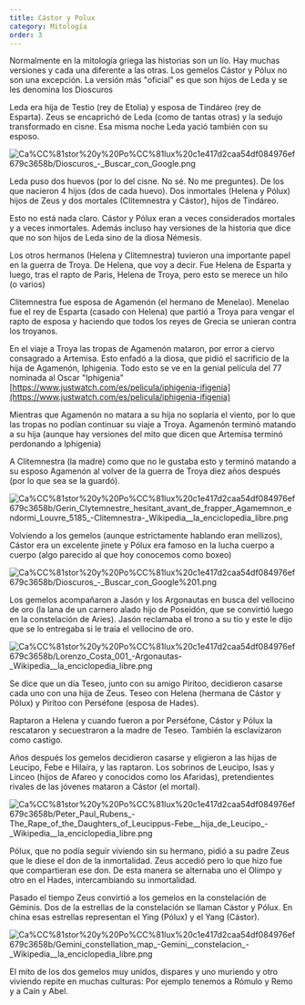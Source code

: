 ```yaml
---
title: Cástor y Polux
category: Mitología
order: 3
---
```


Normalmente en la mitología griega las historias son un lío. Hay muchas versiones y cada una diferente a las otras. Los gemelos Cástor y Pólux no son una excepción. La versión más "oficial" es que son hijos de Leda y se les denomina los Dioscuros

Leda era hija de Testio (rey de Etolia) y esposa de Tindáreo (rey de Esparta). Zeus se encaprichó de Leda (como de tantas otras) y la sedujo transformado en cisne. Esa misma noche Leda yació también con su esposo.

![Ca%CC%81stor%20y%20Po%CC%81lux%20c1e417d2caa54df084976ef679c3658b/Dioscuros_-_Buscar_con_Google.png](Ca%CC%81stor%20y%20Po%CC%81lux%20c1e417d2caa54df084976ef679c3658b/Dioscuros_-_Buscar_con_Google.png)

Leda puso dos huevos (por lo del cisne. No sé. No me preguntes). De los que nacieron 4 hijos (dos de cada huevo). Dos inmortales (Helena y Pólux) hijos de Zeus y dos mortales (Clitemnestra y Cástor), hijos de Tindáreo.

Esto no está nada claro. Cástor y Pólux eran a veces considerados mortales y a veces inmortales. Además incluso hay versiones de la historia que dice que no son hijos de Leda sino de la diosa Némesis.

Los otros hermanos (Helena y Clitemnestra) tuvieron una importante papel en la guerra de Troya. De Helena, que voy a decir. Fue Helena de Esparta y luego, tras el rapto de Paris, Helena de Troya, pero esto se merece un hilo (o varios)

Clitemnestra fue esposa de Agamenón (el hermano de Menelao). Menelao fue el rey de Esparta (casado con Helena) que partió a Troya para vengar el rapto de esposa y haciendo que todos los reyes de Grecia se unieran contra los troyanos.

En el viaje a Troya las tropas de Agamenón mataron, por error a ciervo consagrado a Artemisa. Esto enfadó a la diosa, que pidió el sacrificio de la hija de Agamenón, Iphigenia. Todo esto se ve en la genial película del 77 nominada al Oscar "Iphigenia" [https://www.justwatch.com/es/pelicula/iphigenia-ifigenia](https://www.justwatch.com/es/pelicula/iphigenia-ifigenia)

Mientras que Agamenón no matara a su hija no soplaría el viento, por lo que las tropas no podían continuar su viaje a Troya. Agamenón terminó matando a su hija (aunque hay versiones del mito que dicen que Artemisa terminó perdonando a Iphigenia)

A Clitemnestra (la madre) como que no le gustaba esto y terminó matando a su esposo Agamenón al volver de la guerra de Troya diez años después (por lo que sea se la guardó).

![Ca%CC%81stor%20y%20Po%CC%81lux%20c1e417d2caa54df084976ef679c3658b/Gerin_Clytemnestre_hesitant_avant_de_frapper_Agamemnon_endormi_Louvre_5185_-_Clitemnestra_-_Wikipedia__la_enciclopedia_libre.png](Ca%CC%81stor%20y%20Po%CC%81lux%20c1e417d2caa54df084976ef679c3658b/Gerin_Clytemnestre_hesitant_avant_de_frapper_Agamemnon_endormi_Louvre_5185_-_Clitemnestra_-_Wikipedia__la_enciclopedia_libre.png)

Volviendo a los gemelos (aunque estrictamente hablando eran mellizos), Cástor era un excelente jinete y Pólux era famoso en la lucha cuerpo a cuerpo (algo parecido al que hoy conocemos como boxeo)

![Ca%CC%81stor%20y%20Po%CC%81lux%20c1e417d2caa54df084976ef679c3658b/Dioscuros_-_Buscar_con_Google%201.png](Ca%CC%81stor%20y%20Po%CC%81lux%20c1e417d2caa54df084976ef679c3658b/Dioscuros_-_Buscar_con_Google%201.png)

Los gemelos acompañaron a Jasón y los Argonautas en busca del vellocino de oro (la lana de un carnero alado hijo de Poseidón, que se convirtió  luego en la constelación de Aries). Jasón reclamaba el trono a su tío y este le dijo que se lo entregaba si le traía el vellocino de oro.

![Ca%CC%81stor%20y%20Po%CC%81lux%20c1e417d2caa54df084976ef679c3658b/Lorenzo_Costa_001_-_Argonautas_-_Wikipedia__la_enciclopedia_libre.png](Ca%CC%81stor%20y%20Po%CC%81lux%20c1e417d2caa54df084976ef679c3658b/Lorenzo_Costa_001_-_Argonautas_-_Wikipedia__la_enciclopedia_libre.png)

Se dice que un día Teseo, junto con su amigo Pirítoo, decidieron casarse cada uno con una hija de Zeus. Teseo con Helena (hermana de Cástor y Pólux) y Pirítoo con Perséfone (esposa de Hades).

Raptaron a Helena y cuando fueron a por Perséfone, Cástor y Pólux la rescataron y secuestraron a la madre de Teseo. También la esclavizaron como castigo.

Años después los gemelos decidieron casarse y eligieron a las hijas de Leucipo, Febe e Hilaíra, y las raptaron. Los sobrinos de Leucipo, Isas y Linceo (hijos de Afareo y conocidos como los Afaridas), pretendientes rivales de las jóvenes mataron a Cástor (el mortal).

![Ca%CC%81stor%20y%20Po%CC%81lux%20c1e417d2caa54df084976ef679c3658b/Peter_Paul_Rubens_-_The_Rape_of_the_Daughters_of_Leucippus_-_Febe__hija_de_Leucipo__-_Wikipedia__la_enciclopedia_libre.png](Ca%CC%81stor%20y%20Po%CC%81lux%20c1e417d2caa54df084976ef679c3658b/Peter_Paul_Rubens_-_The_Rape_of_the_Daughters_of_Leucippus_-_Febe__hija_de_Leucipo__-_Wikipedia__la_enciclopedia_libre.png)

Pólux, que no podía seguir viviendo sin su hermano, pidió a su padre Zeus que le diese el don de la inmortalidad. Zeus accedió pero lo que hizo fue que compartieran ese don. De esta manera se alternaba uno el Olimpo y otro en el Hades, intercambiando su inmortalidad.

Pasado el tiempo Zeus convirtió a los gemelos en la constelación de Géminis. Dos de la estrellas de la constelación se llaman Cástor y Pólux. En china esas estrellas representan el Ying (Pólux) y el Yang (Cástor).

![Ca%CC%81stor%20y%20Po%CC%81lux%20c1e417d2caa54df084976ef679c3658b/Gemini_constellation_map_-_Gemini__constelacion__-_Wikipedia__la_enciclopedia_libre.png](Ca%CC%81stor%20y%20Po%CC%81lux%20c1e417d2caa54df084976ef679c3658b/Gemini_constellation_map_-_Gemini__constelacion__-_Wikipedia__la_enciclopedia_libre.png)

El mito de los dos gemelos muy unidos, dispares y uno muriendo y otro viviendo repite en muchas culturas: Por ejemplo tenemos a Rómulo y Remo y a Caín y Abel.
